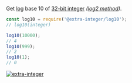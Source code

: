 Get [log] base 10 of [32-bit integer] *([log2 method])*.

```javascript
const log10 = require('@extra-integer/log10');
// log10(integer)

log10(10000);
// 4
log10(999);
// 2
log10(1);
// 0
```


[![extra-integer](https://i.imgur.com/toEbRv5.jpg)](https://www.npmjs.com/package/extra-integer)

[log]: https://en.wikipedia.org/wiki/Logarithm
[32-bit integer]: https://developer.mozilla.org/en-US/docs/Web/JavaScript/Reference/Operators/Bitwise_Operators
[log2 method]: https://graphics.stanford.edu/~seander/bithacks.html#IntegerLog10
